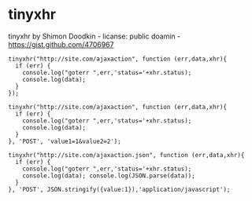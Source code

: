 tinyxhr
=======

tinyxhr by Shimon Doodkin - licanse: public doamin - https://gist.github.com/4706967

```
tinyxhr("http://site.com/ajaxaction", function (err,data,xhr){ 
  if (err) {
    console.log("goterr ",err,'status='+xhr.status); 
    console.log(data);
  }
});
```

```
tinyxhr("http://site.com/ajaxaction", function (err,data,xhr){ 
  if (err) {
    console.log("goterr ",err,'status='+xhr.status);
    console.log(data);
  }
}, 'POST', 'value1=1&value2=2');
```

```
tinyxhr("http://site.com/ajaxaction.json", function (err,data,xhr){ 
  if (err) {
    console.log("goterr ",err,'status='+xhr.status); 
    console.log(data); console.log(JSON.parse(data));
  }
}, 'POST', JSON.stringify({value:1}),'application/javascript');
```
